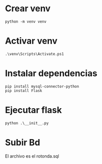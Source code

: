 # Crear venv
```
python -m venv venv
```
# Activar venv
```
.\venv\Scripts\Activate.ps1
```
# Instalar dependencias
```
pip install mysql-connector-python
pip install Flask
```
# Ejecutar flask
```
python .\__init__.py 
```
# Subir Bd 
El archivo es el rotonda.sql
